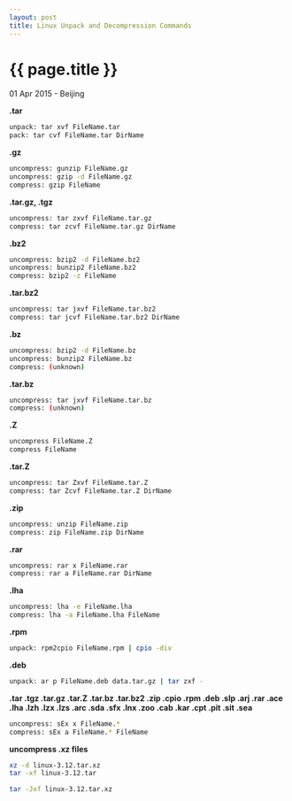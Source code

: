 ```yaml
---
layout: post
title: Linux Unpack and Decompression Commands
---
```


{{ page.title }}
================

<p class="meta">01 Apr 2015 - Beijing</p>

**.tar**

```bash
unpack: tar xvf FileName.tar
pack: tar cvf FileName.tar DirName
```

**.gz**

```bash
uncompress: gunzip FileName.gz
uncompress: gzip -d FileName.gz
compress: gzip FileName
```

**.tar.gz, .tgz**

```bash
uncompress: tar zxvf FileName.tar.gz
compress: tar zcvf FileName.tar.gz DirName
```

**.bz2**
```bash
uncompress: bzip2 -d FileName.bz2
uncompress: bunzip2 FileName.bz2
compress: bzip2 -z FileName
```

**.tar.bz2**

```bash
uncompress: tar jxvf FileName.tar.bz2
compress: tar jcvf FileName.tar.bz2 DirName
```

**.bz**

```bash
uncompress: bzip2 -d FileName.bz
uncompress: bunzip2 FileName.bz
compress: (unknown)
```

**.tar.bz**

```bash
uncompress: tar jxvf FileName.tar.bz
compress: (unknown)
```

**.Z**

```bash
uncompress FileName.Z
compress FileName
```

**.tar.Z**

```bash
uncompress: tar Zxvf FileName.tar.Z
compress: tar Zcvf FileName.tar.Z DirName
```

**.zip**

```bash
uncompress: unzip FileName.zip
compress: zip FileName.zip DirName
```

**.rar**

```bash
uncompress: rar x FileName.rar
compress: rar a FileName.rar DirName
```

**.lha**

```bash
uncompress: lha -e FileName.lha
compress: lha -a FileName.lha FileName
```

**.rpm**

```bash
unpack: rpm2cpio FileName.rpm | cpio -div
```

**.deb**

```bash
unpack: ar p FileName.deb data.tar.gz | tar zxf -
```

**.tar .tgz .tar.gz .tar.Z .tar.bz .tar.bz2 .zip .cpio .rpm .deb .slp .arj .rar .ace .lha .lzh .lzx .lzs .arc .sda .sfx .lnx .zoo .cab .kar .cpt .pit .sit .sea**

```bash
uncompress: sEx x FileName.*
compress: sEx a FileName.* FileName
```

**uncompress .xz files**

```bash
xz -d linux-3.12.tar.xz
tar -xf linux-3.12.tar
```
```bash
tar -Jxf linux-3.12.tar.xz
```
